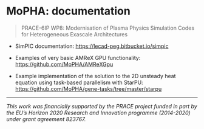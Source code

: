 # MoPHA: documentation

> PRACE-6IP WP8: Modernisation of Plasma Physics Simulation Codes for
> Heterogeneous Exascale Architectures

* SimPIC documentation:
  https://lecad-peg.bitbucket.io/simpic

* Examples of very basic AMReX GPU functionality:
  https://github.com/MoPHA/AMReXGpu

* Example implementation of the solution to the 2D unsteady heat equation
  using task-based parallelism with StarPU:
  https://github.com/MoPHA/gene-tasks/tree/master/starpu

---

*This work was financially supported by the PRACE project funded in part by the
EU’s Horizon 2020 Research and Innovation programme (2014-2020) under grant
agreement 823767.*
